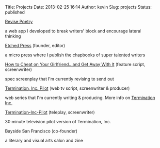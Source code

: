 Title: Projects
Date: 2013-02-25 16:14
Author: kevin
Slug: projects
Status: published

[Revise Poetry](http://www.revisepoetry.com)

a web app I developed to break writers' block and encourage lateral thinking

[Etched Press](http://www.etchedpress.com) (founder, editor)

a micro press where I publish the chapbooks of super talented writers

[How to Cheat on Your Girlfriend...and Get Away With It](http://www.kevindublin.com/wp-content/uploads/2013/02/How-to-Cheat-Draft-2.pdf) (feature script, screenwriter)

spec screenplay that I'm currently revising to send out

[Termination, Inc. Pilot](http://www.kevindublin.com/wp-content/uploads/2013/02/Termination-Inc-Pilot1.pdf) (web tv script, screenwriter & producer)

web series that I'm currently writing & producing. More info on [Termination Inc.](http://terminationinc.com/)

[Termination-Inc-Pilot](http://www.kevindublin.com/wp-content/uploads/2013/02/Termination-Inc-Pilot2.pdf) (teleplay, screenwriter)

30 minute television pilot version of Termination, Inc.

Bayside San Francisco (co-founder)

a literary and visual arts salon and zine

 
